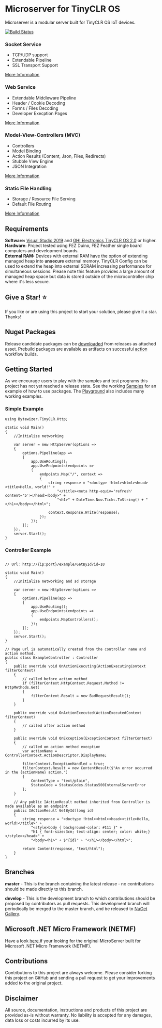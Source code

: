 # Microserver for TinyCLR OS

Microserver is a modular server built for TinyCLR OS IoT devices.

[![Build Status](https://img.shields.io/github/workflow/status/microcompiler/microserver/Actions%20CI?style=flat-square&logo=github)](https://github.com/microcompiler/microserver/actions)

### Socket Service

* TCP/UDP support
* Extendable Pipeline
* SSL Transport Support

<a href="https://github.com/microcompiler/microserver/tree/master/src/Bytewizer.TinyCLR.Sockets">More Information</a>

### Web Service

* Extendable Middleware Pipeline
* Header / Cookie Decoding
* Forms / Files Decoding
* Developer Execption Pages

<a href="https://github.com/microcompiler/microserver/tree/master/src/Bytewizer.TinyCLR.Http">More Information</a>

### Model-View-Controllers (MVC)

* Controllers
* Model Binding
* Action Results (Content, Json, Files, Redirects)
* Stubble View Engine
* JSON Integration

<a href="https://github.com/microcompiler/microserver/tree/master/src/Bytewizer.TinyCLR.Http.Mvc">More Information</a>

### Static File Handling

* Storage / Resource File Serving
* Default File Routing

<a href="https://github.com/microcompiler/microserver/tree/master/src/Bytewizer.TinyCLR.Http.StaticFiles">More Information</a>

## Requirements

**Software:**  <a href="https://visualstudio.microsoft.com/downloads/">Visual Studio 2019</a> and <a href="https://www.ghielectronics.com/">GHI Electronics TinyCLR OS 2.0</a> or higher.  
**Hardware:** Project tested using FEZ Duino, FEZ Feather single board computers and development boards.  
**External RAM:** Devices with external RAM have the option of extending managed heap into **unsecure** external memory. TinyCLR Config can be used to extend the heap into external SDRAM increasing performance for simultaneous sessions. Please note this feature provides a large amount of managed heap space but data is stored outside of the microcontroller chip where it's less secure.

## Give a Star! :star:

If you like or are using this project to start your solution, please give it a star. Thanks!

## Nuget Packages
Release candidate packages can be [downloaded](https://github.com/microcompiler/microserver/releases/tag/v2.0.0-rc.1) from releases as attached asset.  Prebuild packages are available as artifacts on successful [action](https://github.com/microcompiler/microserver/actions) workflow builds.

## Getting Started

As we encourage users to play with the samples and test programs this project has not yet reached a release state. See the working [Samples](https://github.com/microcompiler/microserver/tree/master/samples) for an example of how to use packages. The [Playground](https://github.com/microcompiler/microserver/tree/master/playground) also includes many working examples.

### Simple Example

```CSharp
using Bytewizer.TinyCLR.Http;

static void Main()
{
    //Initialize networking

    var server = new HttpServer(options =>
    {
        options.Pipeline(app =>
        {
            app.UseRouting();
            app.UseEndpoints(endpoints =>
            {
                endpoints.Map("/", context =>
                {
                    string response = "<doctype !html><html><head><title>Hello, world!" +
                        "</title><meta http-equiv='refresh' content='5'></head><body>" +
                        "<h1>" + DateTime.Now.Ticks.ToString() + "</h1></body></html>";

                    context.Response.Write(response);
                });
            });
        });
    });
    server.Start();
}
```

### Controller Example

```CSharp

// Url: http://{ip:port}/example/GetById?id=10

static void Main()
{
    //Initialize networking and sd storage

    var server = new HttpServer(options =>
    {
        options.Pipeline(app =>
        {
            app.UseRouting();
            app.UseEndpoints(endpoints =>
            {
                endpoints.MapControllers(); 
            });
        });
    });
    server.Start();
}

// Page url is automatically created from the controller name and action method.  
public class ExampleController : Controller
{
    public override void OnActionExecuting(ActionExecutingContext filterContext)
    {
        // called before action method
        if (filterContext.HttpContext.Request.Method != HttpMethods.Get)
        {
            filterContext.Result = new BadRequestResult();
        }
    }

    public override void OnActionExecuted(ActionExecutedContext filterContext)
    {
        // called after action method
    }

    public override void OnException(ExceptionContext filterContext)
    {
        // called on action method execption
        var actionName = ControllerContext.ActionDescriptor.DisplayName;
        
        filterContext.ExceptionHandled = true;
        filterContext.Result = new ContentResult($"An error occurred in the {actionName} action.")
        {
            ContentType = "text/plain",
            StatusCode = StatusCodes.Status500InternalServerError
        };
    }

    // Any public IActionResult method inherited from Controller is made available as an endpoint
    public IActionResult GetById(long id)
    {
        string response = "<doctype !html><html><head><title>Hello, world!</title>" +
            "<style>body { background-color: #111 }" +
            "h1 { font-size:3cm; text-align: center; color: white;}</style></head>" +
            "<body><h1>" + $"{id}" + "</h1></body></html>";

        return Content(response, "text/html");
    }
}
```

## Branches

**master** - This is the branch containing the latest release - no contributions should be made directly to this branch.

**develop** - This is the development branch to which contributions should be proposed by contributors as pull requests. This development branch will periodically be merged to the master branch, and be released to [NuGet Gallery](https://www.nuget.org).

## Microsoft .NET Micro Framework (NETMF)

Have a look <a href="https://github.com/microcompiler/microserver/releases/tag/v1.1.0"> here </a> if your looking for the original MicroServer built for Microsoft .NET Micro Framework (NETMF).

## Contributions

Contributions to this project are always welcome. Please consider forking this project on GitHub and sending a pull request to get your improvements added to the original project.

## Disclaimer

All source, documentation, instructions and products of this project are provided as-is without warranty. No liability is accepted for any damages, data loss or costs incurred by its use.